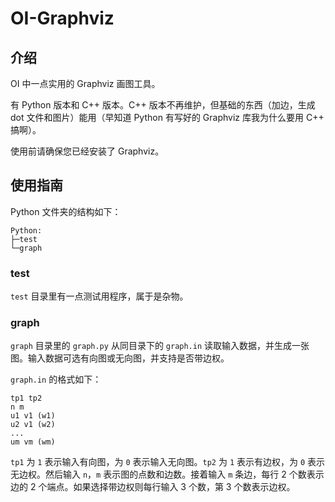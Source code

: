 # OI-Graphviz

## 介绍

OI 中一点实用的 Graphviz 画图工具。

有 Python 版本和 C++ 版本。C++ 版本不再维护，但基础的东西（加边，生成 dot 文件和图片）能用（早知道 Python 有写好的 Graphviz 库我为什么要用 C++ 搞啊）。

使用前请确保您已经安装了 Graphviz。

## 使用指南

Python 文件夹的结构如下：

```text
Python:
├─test
└─graph
```

### test

`test` 目录里有一点测试用程序，属于是杂物。

### graph

`graph` 目录里的 `graph.py` 从同目录下的 `graph.in` 读取输入数据，并生成一张图。输入数据可选有向图或无向图，并支持是否带边权。

`graph.in` 的格式如下：

```text
tp1 tp2
n m
u1 v1 (w1)
u2 v1 (w2)
...
um vm (wm)
```

`tp1` 为 `1` 表示输入有向图，为 `0` 表示输入无向图。`tp2` 为 `1` 表示有边权，为 `0` 表示无边权。然后输入 `n`，`m` 表示图的点数和边数。接着输入 `m` 条边，每行 2 个数表示边的 2 个端点。如果选择带边权则每行输入 3 个数，第 3 个数表示边权。
